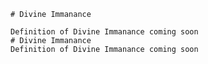 
    # Divine Immanance

    Definition of Divine Immanance coming soon
    # Divine Immanance
    Definition of Divine Immanance coming soon